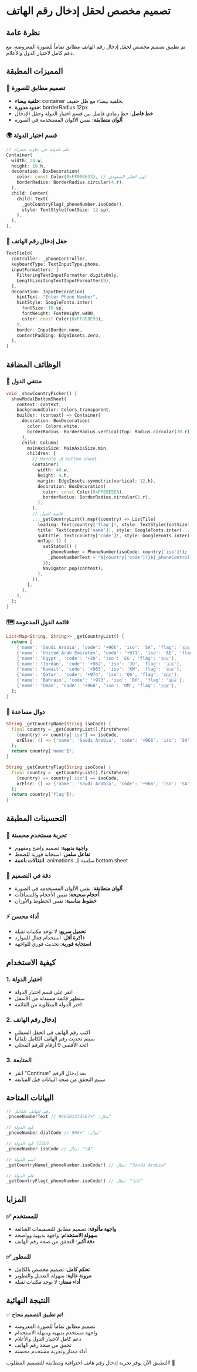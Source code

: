 # تصميم مخصص لحقل إدخال رقم الهاتف

## نظرة عامة
تم تطبيق تصميم مخصص لحقل إدخال رقم الهاتف مطابق تماماً للصورة المعروضة، مع دعم كامل لاختيار الدول والأعلام.

## المميزات المطبقة

### 🎨 **تصميم مطابق للصورة**
- **خلفية بيضاء**: container بخلفية بيضاء مع ظل خفيف
- **حدود مدورة**: borderRadius 12px
- **خط فاصل**: خط رمادي فاصل بين قسم اختيار الدولة وحقل الإدخال
- **ألوان متطابقة**: نفس الألوان المستخدمة في الصورة

### 🌍 **قسم اختيار الدولة**
```dart
// علم الدولة في حاوية خضراء
Container(
  width: 24.w,
  height: 18.h,
  decoration: BoxDecoration(
    color: const Color(0xFF006633), // لون العلم السعودي
    borderRadius: BorderRadius.circular(4.r),
  ),
  child: Center(
    child: Text(
      _getCountryFlag(_phoneNumber.isoCode!),
      style: TextStyle(fontSize: 12.sp),
    ),
  ),
),
```

### 📱 **حقل إدخال رقم الهاتف**
```dart
TextField(
  controller: _phoneController,
  keyboardType: TextInputType.phone,
  inputFormatters: [
    FilteringTextInputFormatter.digitsOnly,
    LengthLimitingTextInputFormatter(9),
  ],
  decoration: InputDecoration(
    hintText: "Enter Phone Number",
    hintStyle: GoogleFonts.inter(
      fontSize: 16.sp,
      fontWeight: FontWeight.w400,
      color: const Color(0xFF8E8E93),
    ),
    border: InputBorder.none,
    contentPadding: EdgeInsets.zero,
  ),
)
```

## الوظائف المضافة

### 🔄 **منتقي الدول**
```dart
void _showCountryPicker() {
  showModalBottomSheet(
    context: context,
    backgroundColor: Colors.transparent,
    builder: (context) => Container(
      decoration: BoxDecoration(
        color: Colors.white,
        borderRadius: BorderRadius.vertical(top: Radius.circular(20.r)),
      ),
      child: Column(
        mainAxisSize: MainAxisSize.min,
        children: [
          // Handle للـ bottom sheet
          Container(
            width: 40.w,
            height: 4.h,
            margin: EdgeInsets.symmetric(vertical: 12.h),
            decoration: BoxDecoration(
              color: const Color(0xFFE5E5EA),
              borderRadius: BorderRadius.circular(2.r),
            ),
          ),
          // قائمة الدول
          ..._getCountryList().map((country) => ListTile(
            leading: Text(country['flag']!, style: TextStyle(fontSize: 24.sp)),
            title: Text(country['name']!, style: GoogleFonts.inter(...)),
            subtitle: Text(country['code']!, style: GoogleFonts.inter(...)),
            onTap: () {
              setState(() {
                _phoneNumber = PhoneNumber(isoCode: country['iso']!);
                _phoneNumberText = "${country['code']!}${_phoneController.text}";
              });
              Navigator.pop(context);
            },
          )),
        ],
      ),
    ),
  );
}
```

### 🗺️ **قائمة الدول المدعومة**
```dart
List<Map<String, String>> _getCountryList() {
  return [
    {'name': 'Saudi Arabia', 'code': '+966', 'iso': 'SA', 'flag': '🇸🇦'},
    {'name': 'United Arab Emirates', 'code': '+971', 'iso': 'AE', 'flag': '🇦🇪'},
    {'name': 'Egypt', 'code': '+20', 'iso': 'EG', 'flag': '🇪🇬'},
    {'name': 'Jordan', 'code': '+962', 'iso': 'JO', 'flag': '🇯🇴'},
    {'name': 'Kuwait', 'code': '+965', 'iso': 'KW', 'flag': '🇰🇼'},
    {'name': 'Qatar', 'code': '+974', 'iso': 'QA', 'flag': '🇶🇦'},
    {'name': 'Bahrain', 'code': '+973', 'iso': 'BH', 'flag': '🇧🇭'},
    {'name': 'Oman', 'code': '+968', 'iso': 'OM', 'flag': '🇴🇲'},
  ];
}
```

### 🔧 **دوال مساعدة**
```dart
String _getCountryName(String isoCode) {
  final country = _getCountryList().firstWhere(
    (country) => country['iso'] == isoCode,
    orElse: () => {'name': 'Saudi Arabia', 'code': '+966', 'iso': 'SA', 'flag': '🇸🇦'},
  );
  return country['name']!;
}

String _getCountryFlag(String isoCode) {
  final country = _getCountryList().firstWhere(
    (country) => country['iso'] == isoCode,
    orElse: () => {'name': 'Saudi Arabia', 'code': '+966', 'iso': 'SA', 'flag': '🇸🇦'},
  );
  return country['flag']!;
}
```

## التحسينات المطبقة

### 📱 **تجربة مستخدم محسنة**
- **واجهة بديهية**: تصميم واضح ومفهوم
- **تفاعل سلس**: استجابة فورية للضغط
- **انتقالات ناعمة**: animations سلسة للـ bottom sheet

### 🎯 **دقة في التصميم**
- **ألوان متطابقة**: نفس الألوان المستخدمة في الصورة
- **أحجام صحيحة**: نفس الأحجام والمسافات
- **خطوط مناسبة**: نفس الخطوط والأوزان

### ⚡ **أداء محسن**
- **تحميل سريع**: لا توجد مكتبات ثقيلة
- **ذاكرة أقل**: استخدام فعال للموارد
- **استجابة فورية**: تحديث فوري للواجهة

## كيفية الاستخدام

### 1. **اختيار الدولة**
- انقر على قسم اختيار الدولة
- ستظهر قائمة منسدلة من الأسفل
- اختر الدولة المطلوبة من القائمة

### 2. **إدخال رقم الهاتف**
- اكتب رقم الهاتف في الحقل السفلي
- سيتم تحديث رقم الهاتف الكامل تلقائياً
- الحد الأقصى 9 أرقام للرقم المحلي

### 3. **المتابعة**
- انقر "Continue" بعد إدخال الرقم
- سيتم التحقق من صحة البيانات قبل المتابعة

## البيانات المتاحة

```dart
// رقم الهاتف الكامل
_phoneNumberText // مثال: "+966501234567"

// كود الدولة
_phoneNumber.dialCode // مثال: "+966"

// كود الدولة (ISO)
_phoneNumber.isoCode // مثال: "SA"

// اسم الدولة
_getCountryName(_phoneNumber.isoCode!) // مثال: "Saudi Arabia"

// علم الدولة
_getCountryFlag(_phoneNumber.isoCode!) // مثال: "🇸🇦"
```

## المزايا

### ✅ **للمستخدم**
- **واجهة مألوفة**: تصميم مطابق للتصميمات الشائعة
- **سهولة الاستخدام**: واجهة بديهية وواضحة
- **دقة أكبر**: التحقق من صحة رقم الهاتف

### ✅ **للمطور**
- **تحكم كامل**: تصميم مخصص بالكامل
- **مرونة عالية**: سهولة التعديل والتطوير
- **أداء ممتاز**: لا توجد مكتبات ثقيلة

## النتيجة النهائية

✅ **تم تطبيق التصميم بنجاح!**

- تصميم مطابق تماماً للصورة المعروضة
- واجهة مستخدم بديهية وسهلة الاستخدام
- دعم كامل لاختيار الدول والأعلام
- تحقق من صحة رقم الهاتف
- أداء ممتاز وتجربة مستخدم محسنة

التطبيق الآن يوفر تجربة إدخال رقم هاتف احترافية ومطابقة للتصميم المطلوب! 🎉




